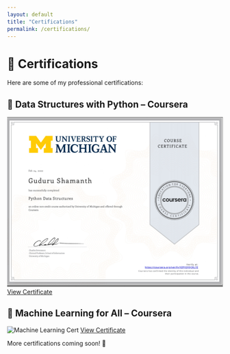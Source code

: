 ```yaml
---
layout: default
title: "Certifications"
permalink: /certifications/
---
```


# 📜 Certifications  

Here are some of my professional certifications:

## 📜 Data Structures with Python – Coursera  
![Python Cert](assets/images/certifications/python-cert.jpg)  
[View Certificate](https://www.coursera.org/account/accomplishments/verify/YZPY2YQCKL7Z)  

## 📜 Machine Learning for All – Coursera  
![Machine Learning Cert](assets/images/certifications/machine-laerning-cert.jpg)
[View Certificate](https://www.coursera.org/account/accomplishments/verify/CXBYPJP3X6VW)  

More certifications coming soon! 🚀  
